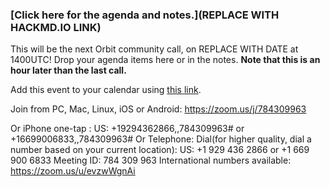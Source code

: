 ### [Click here for the agenda and notes.](REPLACE WITH HACKMD.IO LINK)

This will be the next Orbit community call, on REPLACE WITH DATE at 1400UTC! Drop your agenda items here or in the notes. **Note that this is an hour later than the last call.**

Add this event to your calendar using [this link](https://calendar.google.com/event?action=TEMPLATE&tmeid=Xzg0cmowZTloNjRwMzZiOW42ZDBqMGI5azhrc2tjYjlwOG9zM2FiYTM4a3I0OGVhMTc0cGo2ZGhtOG9fMjAxODEwMDJUMTMwMDAwWiBvcmJpdGRiLm9yZ19vbGtxaXJqcW9rNnB0Ym42cDFwZWt2ZDJnb0Bn&tmsrc=orbitdb.org_olkqirjqok6ptbn6p1pekvd2go%40group.calendar.google.com&scp=ALL). 

Join from PC, Mac, Linux, iOS or Android: https://zoom.us/j/784309963

Or iPhone one-tap :
    US: +19294362866,,784309963#  or +16699006833,,784309963# 
Or Telephone:
    Dial(for higher quality, dial a number based on your current location): 
        US: +1 929 436 2866  or +1 669 900 6833 
    Meeting ID: 784 309 963
    International numbers available: https://zoom.us/u/evzwWgnAi

